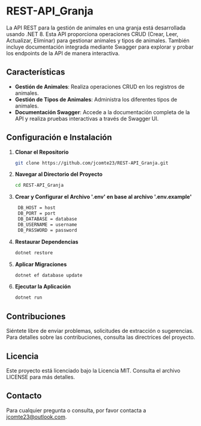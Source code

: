 # REST-API_Granja

La API REST para la gestión de animales en una granja está desarrollada usando .NET 8. Esta API proporciona operaciones CRUD (Crear, Leer, Actualizar, Eliminar) para gestionar animales y tipos de animales. También incluye documentación integrada mediante Swagger para explorar y probar los endpoints de la API de manera interactiva.

## Características

- **Gestión de Animales**: Realiza operaciones CRUD en los registros de animales.
- **Gestión de Tipos de Animales**: Administra los diferentes tipos de animales.
- **Documentación Swagger**: Accede a la documentación completa de la API y realiza pruebas interactivas a través de Swagger UI.

## Configuración e Instalación

1. **Clonar el Repositorio**
   ```bash
   git clone https://github.com/jcomte23/REST-API_Granja.git
2. **Navegar al Directorio del Proyecto**
   ```bash
   cd REST-API_Granja
3. **Crear y Configurar el Archivo '.env' en base al archivo '.env.example'**
   ```bash
    DB_HOST = host
    DB_PORT = port
    DB_DATABASE = database
    DB_USERNAME = username
    DB_PASSWORD = password
4. **Restaurar Dependencias**
   ```bash
   dotnet restore
5. **Aplicar Migraciones**
   ```bash
   dotnet ef database update
6. **Ejecutar la Aplicación**
   ```bash
   dotnet run
## Contribuciones
Siéntete libre de enviar problemas, solicitudes de extracción o sugerencias. Para detalles sobre las contribuciones, consulta las directrices del proyecto.

## Licencia
Este proyecto está licenciado bajo la Licencia MIT. Consulta el archivo LICENSE para más detalles.

## Contacto
Para cualquier pregunta o consulta, por favor contacta a jcomte23@outlook.com.

